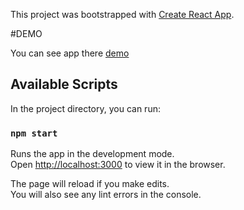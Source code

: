 This project was bootstrapped with [Create React App](https://github.com/facebook/create-react-app).

#DEMO

You can see app there [demo](https://gengar-i.github.io/Day-NightApp/)

## Available Scripts

In the project directory, you can run:

### `npm start`

Runs the app in the development mode.<br />
Open [http://localhost:3000](http://localhost:3000) to view it in the browser.

The page will reload if you make edits.<br />
You will also see any lint errors in the console.


